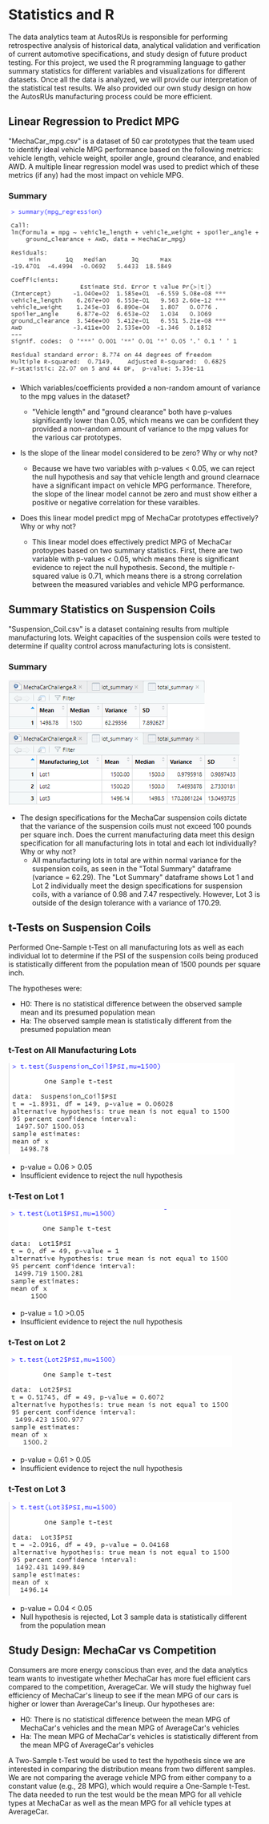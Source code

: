 # Statistics and R
The data analytics team at AutosRUs is responsible for performing retrospective analysis of historical data, analytical validation and verification of current automotive specifications, and study design of future product testing. For this project, we used the R programming language to gather summary statistics for different variables and visualizations for different datasets. Once all the data is analyzed, we will provide our interpretation of the statistical test results. We also provided our own study design on how the AutosRUs manufacturing process could be more efficient.

## Linear Regression to Predict MPG
"MechaCar_mpg.csv" is a dataset of 50 car prototypes that the team used to identify ideal vehicle MPG performance based on the following metrics: vehicle length, vehicle weight, spoiler angle, ground clearance, and enabled AWD. A multiple linear regression model was used to predict which of these metrics (if any) had the most impact on vehicle MPG. 

### Summary
![Image of MPG Regression](https://github.com/jpb12002/MechaCar_Statistical_Analysis/blob/main/Images/MPG%20Linear%20Regression.png)

- Which variables/coefficients provided a non-random amount of variance to the mpg values in the dataset?
  - "Vehicle length" and "ground clearance" both have p-values significantly lower than 0.05, which means we can be confident they provided a non-random amount of variance to the mpg values for the various car prototypes. 

- Is the slope of the linear model considered to be zero? Why or why not?
  - Because we have two variables with p-values < 0.05, we can reject the null hypothesis and say that vehicle length and ground clearnace have a significant impact on vehicle MPG performance. Therefore, the slope of the linear model cannot be zero and must show either a positive or negative correlation for these varaibles.

- Does this linear model predict mpg of MechaCar prototypes effectively? Why or why not?
  - This linear model does effectively predict MPG of MechaCar protoypes based on two summary statistics. First, there are two variable with p-values < 0.05, which means there is significant evidence to reject the null hypothesis. Second, the multiple r-squared value is 0.71, which means there is a strong correlation between the measured variables and vehicle MPG performance. 

## Summary Statistics on Suspension Coils
"Suspension_Coil.csv" is a dataset containing results from multiple manufacturing lots. Weight capacities of the suspension coils were tested to determine if quality control across manufacturing lots is consistent.

### Summary
![Image of Total Summary](https://github.com/jpb12002/MechaCar_Statistical_Analysis/blob/main/Images/Total_Summary.png)
![Image of Lot Summary](https://github.com/jpb12002/MechaCar_Statistical_Analysis/blob/main/Images/Lot_Summary.png)

- The design specifications for the MechaCar suspension coils dictate that the variance of the suspension coils must not exceed 100 pounds per square inch. Does the current manufacturing data meet this design specification for all manufacturing lots in total and each lot individually? Why or why not?
  - All manufacturing lots in total are within normal variance for the suspension coils, as seen in the "Total Summary" dataframe (variance = 62.29). The "Lot Summary" dataframe shows Lot 1 and Lot 2 individually meet the design specifications for suspension coils, with a variance of 0.98 and 7.47 respectively. However, Lot 3 is outside of the design tolerance with a variance of 170.29.

## t-Tests on Suspension Coils
Performed One-Sample t-Test on all manufacturing lots as well as each individual lot to determine if the PSI of the suspension coils being produced is statistically different from the population mean of 1500 pounds per square inch.

The hypotheses were:
- H0: There is no statistical difference between the observed sample mean and its presumed population mean
- Ha: The observed sample mean is statistically different from the presumed population mean

### t-Test on All Manufacturing Lots
![Image of t-test total](https://github.com/jpb12002/MechaCar_Statistical_Analysis/blob/main/Images/t-test%20total.png)
- p-value = 0.06 > 0.05
- Insufficient evidence to reject the null hypothesis

### t-Test on Lot 1
![Image of t-test lot 1](https://github.com/jpb12002/MechaCar_Statistical_Analysis/blob/main/Images/t-test%20Lot%201.png)
- p-value = 1.0 >0.05
- Insufficient evidence to reject the null hypothesis

### t-Test on Lot 2
![Image of t-test lot 2](https://github.com/jpb12002/MechaCar_Statistical_Analysis/blob/main/Images/t-test%20Lot%202.png)
- p-value = 0.61 > 0.05
- Insufficient evidence to reject the null hypothesis

### t-Test on Lot 3
![Image of t-test lot 3](https://github.com/jpb12002/MechaCar_Statistical_Analysis/blob/main/Images/t-test%20Lot%203.png)
- p-value = 0.04 < 0.05
- Null hypothesis is rejected, Lot 3 sample data is statistically different from the population mean

## Study Design: MechaCar vs Competition
Consumers are more energy conscious than ever, and the data analytics team wants to investigate whether MechaCar has more fuel efficient cars compared to the competition, AverageCar. We will study the highway fuel efficiency of MechaCar's lineup to see if the mean MPG of our cars is higher or lower than AverageCar's lineup. Our hypotheses are:
- H0: There is no statistical difference between the mean MPG of MechaCar's vehicles and the mean MPG of AverageCar's vehicles
- Ha: The mean MPG of MechaCar's vehicles is statistically different from the mean MPG of AverageCar's vehicles

A Two-Sample t-Test would be used to test the hypothesis since we are interested in comparing the distribution means from two different samples. We are not comparing the average vehicle MPG from either company to a constant value (e.g., 28 MPG), which would require a One-Sample t-Test. The data needed to run the test would be the mean MPG for all vehicle types at MechaCar as well as the mean MPG for all vehicle types at AverageCar. 
